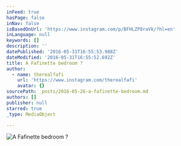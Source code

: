 ```yaml
---
inFeed: true
hasPage: false
inNav: false
isBasedOnUrl: 'https://www.instagram.com/p/BFHLZP8raVk/?hl=en'
inLanguage: null
keywords: []
description: ''
datePublished: '2016-05-31T16:55:53.988Z'
dateModified: '2016-05-31T16:55:52.692Z'
title: A Fafinette bedroom ?
author:
  - name: therealfafi
    url: 'https://www.instagram.com/therealfafi'
    avatar: {}
sourcePath: _posts/2016-05-26-a-fafinette-bedroom.md
authors: []
publisher: null
starred: true
_type: MediaObject

---
```

![A Fafinette bedroom ?](https://scontent.cdninstagram.com/t51.2885-15/s640x640/sh0.08/e35/13181270_1183953101617686_1171992995_n.jpg?ig_cache_key=MTI0NTAxMzkzNTYxMzkxMjQyMA%3D%3D.2)
